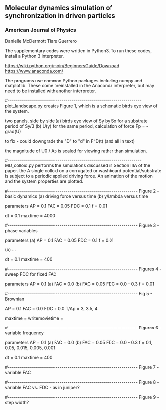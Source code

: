 
## Molecular dynamics simulation of synchronization in driven particles
### American Journal of Physics

Danielle McDermott
Tiare Guerrero

The supplementary codes were written in Python3.  To run these codes, install a Python 3 interpreter.

https://wiki.python.org/moin/BeginnersGuide/Download
https://www.anaconda.com/

The programs use common Python packages including numpy and matplotlib.  These come preinstalled in the Anaconda interpreter, but may need to be installed with another interpreter.

#-------------------------------------------------------------------
plot_landscape.py
creates Figure 1, which is a schematic birds eye view of the system.

two panels, side by side
(a) birds eye view of Sy by Sx for a substrate period of Sy/3
(b) U(y) for the same period, calculation of force Fp = -grad(U)

to fix - could downgrade the "D" to "d" in F^D(t) (and all in text)

the magnitude of U0 / Ap is scaled for viewing rather than simulation.

#-------------------------------------------------------------------
MD_colloid.py performs the simulations discussed in Section IIIA of the paper.  the A single colloid on a corrugated or washboard potential/substrate is subject to a periodic applied driving force.  An animation of the motion and the system properties are plotted.

#-----------------------------------------------------------------
Figure 2 - basic dynamics
(a) driving force versus time
(b) y/lambda versus time

parameters
AP  = 0.1
FAC = 0.05
FDC = 0.1
f = 0.01

dt = 0.1
maxtime = 4000

#-----------------------------------------------------------------
Figure 3 - phase variables

parameters
(a)
AP  = 0.1
FAC = 0.05
FDC = 0.1
f = 0.01

(b) ...

dt = 0.1
maxtime = 400

#-----------------------------------------------------------------
Figures 4 - sweep FDC for fixed FAC

parameters
AP  = 0.1
(a) FAC = 0.0
(b) FAC = 0.05
FDC = 0.0 - 0.3
f = 0.01

#-----------------------------------------------------------------
Fig 5 - Brownian

AP  = 0.1
FAC = 0.0
FDC = 0.0
T/Ap = 3, 3.5, 4

maxtime = 
writemovietime =

#-----------------------------------------------------------------
Figures 6 - variable frequency

parameters
AP  = 0.1
(a) FAC = 0.0
(b) FAC = 0.05
FDC = 0.0 - 0.3
f = 0.1, 0.05, 0.015, 0.005, 0.001

dt = 0.1
maxtime = 400

#-----------------------------------------------------------------
Figure 7 - variable FAC

#-----------------------------------------------------------------
Figure 8 - variable FAC vs. FDC - as in juniper?

#-----------------------------------------------------------------
Figure 9 - step width?

